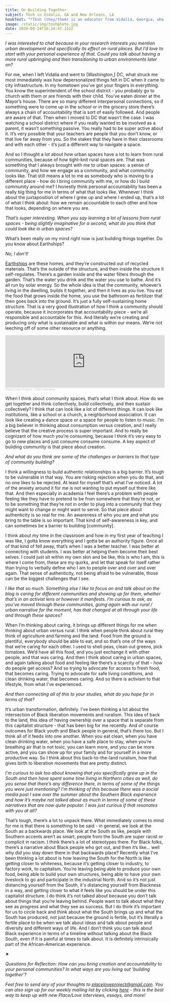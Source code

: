 ```yaml
---
title: On Building Together
subject: Tōsh in Vidalia, GA and New Orleans, LA
hookText: "*Tōsh (they/them) is an educator from Vidalia, Georgia, who currently lives in New Orleans. They’re a doctoral student in urban studies within the City, Culture, and Community program at Tulane University.*"
image: /static/img/toshphoto.jpg
date: 2020-09-24T16:24:47.152Z
---
```


*I was interested to chat because in your research interests you mention urban development and specifically its effect on rural places. But I’d love to start with your personal experience of that. Could you talk about having a more rural upbringing and then transitioning to urban environments later on?*

For me, when I left Vidalia and went to \[Washington,] DC, what struck me most immediately was how depersonalized things felt in DC when it came to city infrastructure. In my hometown you’ve got your fingers in everything. You know the superintendent of the school district - you probably go to church with them or are friends with their child. You’ve eaten dinner at the Mayor’s house. There are so many different interpersonal connections, so if something were to come up in the school or in the grocery store there’s always a chain of accountability that is sort of easily followed. And people are aware of that. Then when I moved to DC that wasn’t the case. I was watching a school district where if you really wanted to be involved as a parent, it wasn’t something passive. You really had to be super active about it. It’s very possible that your teachers are people that you don’t know, or that live far away from you. So the stakes that they have in their classrooms and with each other - it’s just a different way to navigate a space.

And so I thought a lot about how urban spaces have a lot to learn from rural communities, because of how tight-knit rural spaces are. That was something that I always brought with me to urban spaces: a sense of community, and how we engage as a community, and what community looks like. That still means a lot to me as somebody who is moving to a different place - how do I bring community with me, or how do I build community around me? I honestly think personal accountability has been a really big thing for me in terms of what that looks like. Whenever I think about the juxtaposition of where I grew up and where I ended up, that’s a lot of what I think about: how we remain accountable to each other and how that looks, depending on where you are.

*That’s super interesting. When you say learning a lot of lessons from rural spaces - being slightly imaginative for a second, what do you think that could look like in urban spaces?*

What’s been really on my mind right now is just building things together. Do you know about Earthships?

*No, I don’t!*

[Earthships](https://www.theatlantic.com/video/index/418560/meet-the-earthship/) are these homes, and they’re constructed out of recycled materials. That’s the outside of the structure, and then inside the structure it self-regulates. There’s a garden inside and the water filters through the garden. That’s the water you drink and the water you use to bathe. And it’s all run by solar energy. So the whole idea is that the community, whoever’s living in the dwelling, builds it together, and then it lives as you live. You eat the food that grows inside the home, you use the bathroom as fertilizer that then goes back into the ground. It’s just a fully self-sustaining home structure. That is a very good illustration of how I think a community should operate, because it incorporates that accountability piece - we’re all responsible and accountable for this. And literally we’re creating and producing only what is sustainable and what is within our means. We’re not leeching off of some other resource or anything.

<iframe width="100%" height="166" scrolling="no" frameborder="no" allow="autoplay" src="https://w.soundcloud.com/player/?url=https%3A//api.soundcloud.com/tracks/898908862&color=%23ff5500&auto_play=false&hide_related=false&show_comments=true&show_user=true&show_reposts=false&show_teaser=true"></iframe><div style="font-size: 10px; color: #cccccc;line-break: anywhere;word-break: normal;overflow: hidden;white-space: nowrap;text-overflow: ellipsis; font-family: Interstate,Lucida Grande,Lucida Sans Unicode,Lucida Sans,Garuda,Verdana,Tahoma,sans-serif;font-weight: 100;"><a href="https://soundcloud.com/place-love-project" title="Place/Love Project" target="_blank" style="color: #cccccc; text-decoration: none;">Place/Love Project</a> · <a href="https://soundcloud.com/place-love-project/tosh-interview" title="Tōsh Interview" target="_blank" style="color: #cccccc; text-decoration: none;">Tōsh Interview</a></div>

When I think about community spaces, that’s what I think about. How do we get together and think collectively, build collectively, and then sustain collectively? I think that can look like a lot of different things. It can look like institutions, like a school or a church, a neighborhood association. It can look like creating a dance space or a space for people to listen to music. I’m a big believer in thinking about consumption versus creation, and I really believe that the creative process is super important. And to really be cognizant of how much you’re consuming, because I think it’s very easy to go to new places and just consume consume consume. A key aspect of building community is that piece about creation.

*And what do you think are some of the challenges or barriers to that type of community building?*

I think a willingness to build authentic relationships is a big barrier. It’s tough to be vulnerable in that way. You are risking rejection when you do that, and no one likes to be rejected. At least for myself that’s what I’ve noticed. A lot of the anxiety around it for me is not wanting to put myself out there like that. And then especially in academia I feel there’s a problem with people feeling like they have to pretend to be from somewhere that they’re not, or to be something that they’re not in order to plug into a community that they might want to change or might want to serve. So that piece about authenticity is so real for me. An awareness of who you are and what you bring to the table is so important. That kind of self-awareness is key, and can sometimes be a barrier to building \[community].

I think about my time in the classroom and how in my first year of teaching I was like, I gotta know everything and I gotta be an authority figure. Once all of that kind of fell away, that’s when I was a better teacher. I was better at connecting with students. I was better at helping them become their best selves. I could just sit within my own skin and be like, this is who I am, this is where I come from, these are my quirks, and let that speak for itself rather than trying to verbally define who I am to people over and over and over again. That sense of authenticity, not being afraid to be vulnerable, those can be the biggest challenges that I see.

*I like that so much. Something else I like to focus on and talk about on the blog is caring for different communities and showing up for them, whether that’s in an activist lens or however it manifests. I’m curious to ask, as you’ve moved through these communities, going again with our rural / urban narrative for the moment, has that changed at all through your life and through these spaces?*

When I’m thinking about caring, it brings up different things for me when thinking about urban versus rural. I think when people think about rural they think of agriculture and farming and the land. Food from the ground is plentiful, everybody should be able to eat, and so that’s one of the ways that we’re caring for each other. I used to shell peas, clean out greens, pick tomatoes. We’d have all this food, and you just exchange it with other people, and that was caring. And then I think about caring in urban spaces, and again talking about food and feeling like there’s a scarcity of that - how do people get access? And so trying to advocate for access to fresh food, that becomes caring. Trying to advocate for safe living conditions, and clean drinking water, that becomes caring. And so there is activism to that lifestyle, from what I’ve experienced.

*And then connecting all of this to your studies, what do you hope for in terms of that?*

It’s urban transformation, definitely. I’ve been thinking a lot about the intersection of Black liberation movements and ruralism. This idea of back to the land, this idea of having ownership over a space that is separate from this capitalist structure - that has been big for me recently. And of course outcomes for Black youth and Black people in general, that’s there too. But I think all of it feeds into one another. When you eat clean, when you have clean drinking water, when you have a safe place to stay, when you’re breathing air that is not toxic, you can learn more, and you can be more active, and you can show up for your family and for yourself in a more productive way. So I think about this back-to-the-land ruralism, how that gives birth to liberation movements that are pretty distinct.

*I’m curious to ask too about knowing that you specifically grew up in the South and then have spent some time living in Northern cities as well, do you sense that there’s any difference there, in terms of some of the things you were just mentioning? I’m thinking of this because there was a social media post I saw over the summer about the Southern Black experience and how it’s maybe not talked about as much in terms of some of these narratives that are now quite popular. I was just curious if that resonates with you at all?*

That’s tough, there’s a lot to unpack there. What immediately comes to mind for me is that there is something to be said - in general, we look at the South as a backwards place. We look at the South as like, people with Southern accents aren’t as smart, people from the South are super racist or complicit in racism. I think there’s a lot of stereotypes there. For Black folks, there’s a narrative about Black people who got out, and then it’s like... well why did you stay down there in that backwards place? Recently what I’ve been thinking a lot about is how leaving the South for the North is like getting closer to whiteness, because it’s getting closer to industry, to factory work, to capitalism. You’re leaving being able to produce your own food, being able to build your own structures, being able to have your own livestock to go and participate in the industrial North. And so it’s not just distancing yourself from the South, it's distancing yourself from Blackness in a way, and getting closer to what it feels like you should be under this capitalist structure. I do think it’s not talked about because you don’t talk about things that you’re leaving behind. People want to talk about what they see as progress and what they see as success. But I do think it’s important for us to circle back and think about what the South brings up and what the South has produced, not just because the ground is fertile, but it’s literally a fertile place to be when we talk about ideas and talk about people and diversity and different ways of life. And I don’t think you can talk about Black experience in terms of a timeline without talking about the Black South, even if it is painful at times to talk about. It is definitely intrinsically part of the African-American experience.

<div>✷</div>

*Questions for Reflection: How can you bring creation and accountability to your personal communities? In what ways are you living out 'building together'?*

*Feel free to send any of your thoughts to [placeloveproject@gmail.com](mailto:placeloveproject@gmail.com). You can also sign up for our weekly mailing list by clicking [here](https://placeloveproject.substack.com/welcome) - this is the best way to keep up with new Place/Love interviews, essays, and more!*